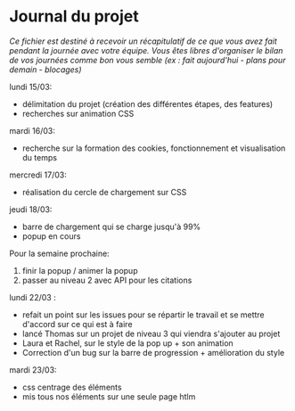 # Journal du projet

*Ce fichier est destiné à recevoir un récapitulatif de ce que vous avez fait pendant la journée avec votre équipe. Vous êtes libres d'organiser le bilan de vos journées comme bon vous semble (ex : fait aujourd'hui - plans pour demain - blocages)*

lundi 15/03: 

- délimitation du projet (création des différentes étapes, des features)
- recherches sur animation CSS

mardi 16/03: 

- recherche sur la formation des cookies, fonctionnement et visualisation du temps

mercredi 17/03: 

- réalisation du cercle de chargement sur CSS

jeudi 18/03: 

- barre de chargement qui se charge jusqu'à 99%
- popup en cours

Pour la semaine prochaine: 

1) finir la popup / animer la popup
2) passer au niveau 2 avec API pour les citations 

lundi 22/03 : 
- refait un point sur les issues pour se répartir le travail et se mettre d'accord sur ce qui est à faire 
- lancé Thomas sur un projet de niveau 3 qui viendra s'ajouter au projet
- Laura et Rachel, sur le style de la pop up + son animation 
- Correction d'un bug sur la barre de progression + amélioration du style

mardi 23/03: 
- css centrage des éléments 
- mis tous nos éléments sur une seule page htlm 


